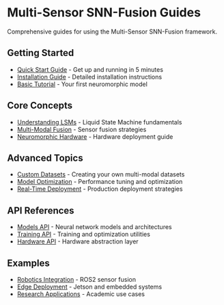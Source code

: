 # Multi-Sensor SNN-Fusion Guides

Comprehensive guides for using the Multi-Sensor SNN-Fusion framework.

## Getting Started
- [Quick Start Guide](quick-start.md) - Get up and running in 5 minutes
- [Installation Guide](installation.md) - Detailed installation instructions
- [Basic Tutorial](basic-tutorial.md) - Your first neuromorphic model

## Core Concepts
- [Understanding LSMs](understanding-lsms.md) - Liquid State Machine fundamentals
- [Multi-Modal Fusion](multimodal-fusion.md) - Sensor fusion strategies
- [Neuromorphic Hardware](neuromorphic-hardware.md) - Hardware deployment guide

## Advanced Topics
- [Custom Datasets](custom-datasets.md) - Creating your own multi-modal datasets
- [Model Optimization](optimization.md) - Performance tuning and optimization
- [Real-Time Deployment](realtime-deployment.md) - Production deployment strategies

## API References
- [Models API](../api/models.md) - Neural network models and architectures
- [Training API](../api/training.md) - Training and optimization utilities
- [Hardware API](../api/hardware.md) - Hardware abstraction layer

## Examples
- [Robotics Integration](../examples/robotics.md) - ROS2 sensor fusion
- [Edge Deployment](../examples/edge.md) - Jetson and embedded systems
- [Research Applications](../examples/research.md) - Academic use cases